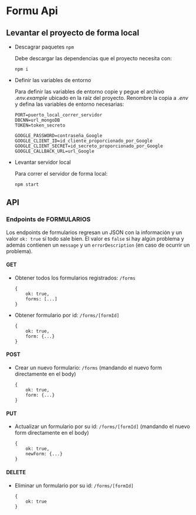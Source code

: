 # Formu Api

## Levantar el proyecto de forma local
* Descagrar paquetes `npm`

    Debe descargar las dependencias que el proyecto necesita con:
    ```
    npm i
    ```

* Definir las variables de entorno

    Para definir las variables de entorno copie y pegue el archivo _.env.example_ ubicado en la raíz del proyecto. Renombre la copia a _.env_ y defina las variables de entorno necesarias:
    ```
    PORT=puerto_local_correr_servidor
    DBCNN=url_mongoDB
    TOKEN=token_secreto

    GOOGLE_PASSWORD=contraseña_Google
    GOOGLE_CLIENT_ID=id_cliente_proporcionado_por_Google
    GOOGLE_CLIENT_SECRET=id_secreto_proporcionado_por_Google
    GOOGLE_CALLBACK_URL=url_Google
    ```
* Levantar servidor local

    Para correr el servidor de forma local:
    ```
    npm start
    ```
## API
### **Endpoints de FORMULARIOS**
Los endpoints de formularios regresan un JSON con la información y un valor `ok: true` sí todo sale bien. El valor es `false` si hay algún problema y además contienen un `message` y un `errorDescription` (en caso de ocurrir un problema).

#### GET
* Obtener todos los formularios registrados: `/forms`
    ```
    {
        ok: true,
        forms: [...]
    }
    ```
* Obtener formulario por id: `/forms/[formId]`
    ```
    {
        ok: true,
        form: {...}
    }
    ```

#### POST
* Crear un nuevo formulario: `/forms` (mandando el nuevo form directamente en el body)
    ```
    {
        ok: true,
        form: {...}
    }
    ``` 

#### PUT
* Actualizar un formulario por su id: `/forms/[formId]` (mandando el nuevo form directamente en el body)
    ```
    {
        ok: true,
        newForm: {...}
    }
    ```

#### DELETE
* Eliminar un formulario por su id: `/forms/[formId]`
    ```
    {
        ok: true
    }
    ```
<!-- ---

### **End-points de USUARIOS** -->